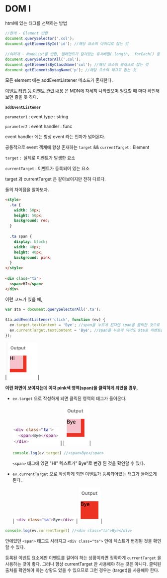 # DOM I



html에 있는 태그를 선택하는 방법

```js
//한개 - Element 반환
document.querySelector('.col');
document.getElementById('id'); //해당 요소의 아이디로 잡는 것

//여러개 - NodeList를 반환, 엘레먼트가 담겨있는 유사배열(.length, .forEach() 등 사용 가능)
document.querySelectorAll('.col');
document.getElementsByClassName('col'); //해당 요소의 클래스로 잡는 것
document.getElementsBytagName('p'); //해당 요소의 태그로 잡는 것
```



모든 element 에는 addEventListener 메소드가 존재한다.

[이벤트 타입 등 이벤트 관련 내용](https://developer.mozilla.org/en-US/docs/Web/Events) 은 MDN에 자세히 나와있으며 필요할 때 마다 확인해보면 좋을 듯 하다.

**`addEventListener`**

`parameter1` : event type : string

`parameter2` : event handler : func

event handler 에는 항상 event 라는 인자가 넘어온다.

공통적으로 event 객체에 항상 존재하는 `target` &&  `currentTarget` : Element

`target`  :  실제로 이벤트가 발생한 요소

`currentTarget`  : 이벤트가 등록되어 있는 요소

target 과 currentTarget 은 같아보이지만 전혀 다르다.

둘의 차이점을 알아보자.

```html
<style>
  .ta {
    width: 50px;
    height: 50px;
    background: red;
  }
  
  .ta span {
    display: block;
    width: 40px;
    height: 40px;
    background: pink;
  }
</style>

<div class="ta">
  <span>HI</span>
</div>
```



이런 코드가 있을 때,

```js
var $ta = document.querySelectorAll('.ta');

$ta.addEventListener('click', function (ev) {
  ev.target.textContent = 'Bye'; //span을 누르게 된다면 span을 클릭한 것으로 인식
  ev.currentTarget.textContent = 'Bye'; //span을 누르게 되어도 $ta로 이벤트를 등록했기 때문에 $ta를 클릭한 것으로 인식
});
```



|<img src="./img/dom1_output1.png" style="width: 100px !important; height: auto">|   

**이런 화면이 보여지는데 이때 pink색 영역(span)을 클릭하게 되었을 경우,**

* `ev.target` 으로 작성하게 되면 클릭된 영역의 태그가 들어온다.

  <img src="./img/dom1_html1.png" style="width: 150px !important; height: auto;"> | |<img src="./img/dom1_output2.png" style="width: 80px !important; height: auto;">|   

  ```js
  console.log(ev.target) //<span>Bye</span>
  ```

  `<span>` 태그에 있던 "HI" 텍스트가" Bye"로 변경 된 것을 확인할 수 있다.



* `ev.currentTarget` 으로 작성하게 되면 이벤트가 등록되어있는 태그가 들어오게 된다.

  |<img src="./img/dom1_html2.png" style="width: 200px !important; height: auto;">| <img src="./img/dom1_output3.png" style="width: 70px !important; height: auto;">|

```js
console.log(ev.currentTarget) //<div class="ta">Bye</div>
```

 안에있던 `<span>` 태그도 사라지고 `<div class="ta">` 안에 텍스트가 변경된 것을 확인 할 수 있다.



등록된 이벤트 요소에만 이벤트를 걸어야 하는 상황이라면 정확하게 `currentTarget` 을 사용하는 것이 좋다. 그러나 항상 currentTarget 만 사용해야 하는 것은 아니다. 클릭된 출처를 확인해야 하는 상황도 있을 수 있으므로 그런 경우는 (target)을 사용해야 한다.

